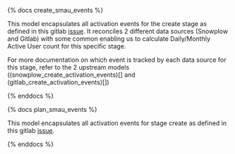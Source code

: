 {% docs create_smau_events %}

This model encapsulates all activation events for the create stage as defined in this gitlab [issue](https://gitlab.com/gitlab-org/telemetry/issues/49). It reconciles 2 different data sources (Snowplow and Gitlab) with some common enabling us to calculate Daily/Monthly Active User count for this specific stage.

For more documentation on which event is tracked by each data source for this stage, refer to the 2 upstream models ((snowplow_create_activation_events)[] and (gitlab_create_activation_events)[])
 
{% enddocs %}


{% docs plan_smau_events %}

This model encapsulates all activation events for stage create as defined in this gitlab [issue](https://gitlab.com/gitlab-org/telemetry/issues/48). 

{% enddocs %}
